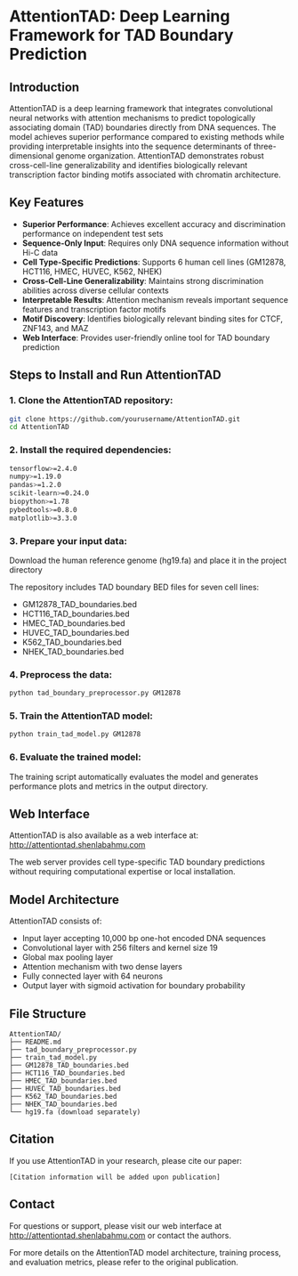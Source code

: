 # AttentionTAD: Deep Learning Framework for TAD Boundary Prediction

## Introduction
AttentionTAD is a deep learning framework that integrates convolutional neural networks with attention mechanisms to predict topologically associating domain (TAD) boundaries directly from DNA sequences. The model achieves superior performance compared to existing methods while providing interpretable insights into the sequence determinants of three-dimensional genome organization. AttentionTAD demonstrates robust cross-cell-line generalizability and identifies biologically relevant transcription factor binding motifs associated with chromatin architecture.

## Key Features
- **Superior Performance**: Achieves excellent accuracy and discrimination performance on independent test sets
- **Sequence-Only Input**: Requires only DNA sequence information without Hi-C data
- **Cell Type-Specific Predictions**: Supports 6 human cell lines (GM12878, HCT116, HMEC, HUVEC, K562, NHEK)
- **Cross-Cell-Line Generalizability**: Maintains strong discrimination abilities across diverse cellular contexts
- **Interpretable Results**: Attention mechanism reveals important sequence features and transcription factor motifs
- **Motif Discovery**: Identifies biologically relevant binding sites for CTCF, ZNF143, and MAZ
- **Web Interface**: Provides user-friendly online tool for TAD boundary prediction

## Steps to Install and Run AttentionTAD

### 1. Clone the AttentionTAD repository:
```bash
git clone https://github.com/yourusername/AttentionTAD.git
cd AttentionTAD
```

### 2. Install the required dependencies:
```bash
tensorflow>=2.4.0
numpy>=1.19.0
pandas>=1.2.0
scikit-learn>=0.24.0
biopython>=1.78
pybedtools>=0.8.0
matplotlib>=3.3.0
```

### 3. Prepare your input data:
Download the human reference genome (hg19.fa) and place it in the project directory

The repository includes TAD boundary BED files for seven cell lines:
- GM12878_TAD_boundaries.bed
- HCT116_TAD_boundaries.bed  
- HMEC_TAD_boundaries.bed
- HUVEC_TAD_boundaries.bed
- K562_TAD_boundaries.bed
- NHEK_TAD_boundaries.bed

### 4. Preprocess the data:
```bash
python tad_boundary_preprocessor.py GM12878
```

### 5. Train the AttentionTAD model:
```bash
python train_tad_model.py GM12878
```

### 6. Evaluate the trained model:
The training script automatically evaluates the model and generates performance plots and metrics in the output directory.

## Web Interface
AttentionTAD is also available as a web interface at: http://attentiontad.shenlabahmu.com

The web server provides cell type-specific TAD boundary predictions without requiring computational expertise or local installation.

## Model Architecture
AttentionTAD consists of:
- Input layer accepting 10,000 bp one-hot encoded DNA sequences
- Convolutional layer with 256 filters and kernel size 19
- Global max pooling layer
- Attention mechanism with two dense layers
- Fully connected layer with 64 neurons
- Output layer with sigmoid activation for boundary probability

## File Structure
```
AttentionTAD/
├── README.md
├── tad_boundary_preprocessor.py
├── train_tad_model.py
├── GM12878_TAD_boundaries.bed
├── HCT116_TAD_boundaries.bed
├── HMEC_TAD_boundaries.bed
├── HUVEC_TAD_boundaries.bed
├── K562_TAD_boundaries.bed
├── NHEK_TAD_boundaries.bed
└── hg19.fa (download separately)
```

## Citation
If you use AttentionTAD in your research, please cite our paper:
```
[Citation information will be added upon publication]
```

## Contact
For questions or support, please visit our web interface at http://attentiontad.shenlabahmu.com or contact the authors.

For more details on the AttentionTAD model architecture, training process, and evaluation metrics, please refer to the original publication.
